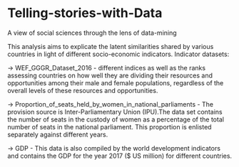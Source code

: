 # Telling-stories-with-Data
A view of social sciences through the lens of data-mining


This analysis aims to explicate the latent similarities shared by various countries in light of different socio-economic indicators.
Indicator datasets:


 -> WEF_GGGR_Dataset_2016 - different indices as well as the ranks assessing countries on how well they are dividing their resources and opportunities among their male and 
                            female populations, regardless of the overall levels of these resources and opportunities.

 -> Proportion_of_seats_held_by_women_in_national_parliaments - The provision source is Inter-Parliamentary Union (IPU).The data set contains the number of seats in the 
                                                                custody of women as a percentage of the total number of seats in the national parliament. This proportion 
                                                                is enlisted separately against different years.


 -> GDP -  This data is also compiled by the world development indicators and contains the GDP
            for the year 2017 ($ US million) for different countries.
